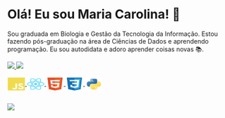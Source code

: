 # Olá! Eu sou Maria Carolina! 🖖

Sou graduada em Biologia  e  Gestão da Tecnologia da Informação. 
Estou fazendo pós-graduação na área de Ciências de Dados e aprendendo programação.
Eu sou autodidata e adoro aprender coisas novas 📚.


<div>
  <a href="https://github.com/biocarol86">
  <img height="180em" src="https://github-readme-stats.vercel.app/api?username=biocarol86&show_icons=true&theme=dracula&include_all_commits=true&count_private=true"/>
  <img height="180em" src="https://github-readme-stats.vercel.app/api/top-langs/?username=biocarol86&layout=compact&langs_count=7&theme=dracula"/>
</div>
<div style="display: inline_block"><br>
  <img align="center" alt="Carol-Js" height="30" width="40" src="https://raw.githubusercontent.com/devicons/devicon/master/icons/javascript/javascript-plain.svg">
  <img align="center" alt="Carol-React" height="30" width="40" src="https://raw.githubusercontent.com/devicons/devicon/master/icons/react/react-original.svg">
  <img align="center" alt="Carol-HTML" height="30" width="40" src="https://raw.githubusercontent.com/devicons/devicon/master/icons/html5/html5-original.svg">
  <img align="center" alt="Carol-CSS" height="30" width="40" src="https://raw.githubusercontent.com/devicons/devicon/master/icons/css3/css3-original.svg">
  <img align="center" alt="Carol-Python" height="30" width="40" src="https://raw.githubusercontent.com/devicons/devicon/master/icons/python/python-original.svg">
 </div>
  
  ##
 
<div> 
  
  <a href="https://www.linkedin.com/in/maria-carolina-empathy/" target="_blank"><img src="https://img.shields.io/badge/-LinkedIn-%230077B5?style=for-the-badge&logo=linkedin&logoColor=white" target="_blank"></a> 
 
  
 
</div>


